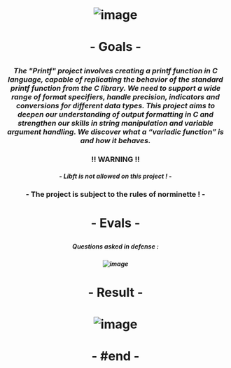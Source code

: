 # <p align="center"> ![image](https://github.com/ChrstphrChevalier/42Lausanne/assets/146819291/458639f7-130e-4a81-b4aa-616310c128bc) </p>

# <p align="center"> - Goals - </p>

### <p align="center"> *The "Printf" project involves creating a printf function in C language, capable of replicating the behavior of the standard printf function from the C library. We need to support a wide range of format specifiers, handle precision, indicators and conversions for different data types. This project aims to deepen our understanding of output formatting in C and strengthen our skills in string manipulation and variable argument handling. We discover what a “variadic function” is and how it behaves.* </p>

### <p align="center"> !! **WARNING** !! </p>

#### <p align="center"> - *Libft is not allowed on this project !* - </p>

### <p align="center"> - The project is subject to the rules of norminette ! - </p>

# <p align="center"> - Evals - </p>

##### <p align="center"> *Questions asked in defense :* </p>

##### <p align="center"> ![image](https://github.com/ChrstphrChevalier/42Lausanne/assets/146819291/c8936a2b-85a0-48aa-93a6-133b505646ad) </p>

# <p align="center"> - Result - </p>

# <p align="center"> ![image](https://github.com/ChrstphrChevalier/42Lausanne/assets/146819291/ce91d11d-53c4-4d83-949a-391c1c46ccca) </p>

# <p align="center"> - #end - </p>
